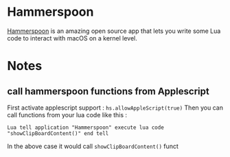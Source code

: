 # Hammerspoon

[Hammerspoon](https://github.com/Hammerspoon/hammerspoon) is an amazing open source app that lets you write some Lua code to interact with macOS on a kernel level. 

# Notes

## call hammerspoon functions from Applescript
First activate applescript support : 
`hs.allowAppleScript(true)`
Then you can call functions from your lua code like this :

`Lua
tell application "Hammerspoon"
execute lua code "showClipBoardContent()"
end tell
`

In the above case it would call `showClipBoardContent()` funct